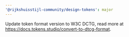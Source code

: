 ```yaml
---
'@rijkshuisstijl-community/design-tokens': major
---
```


Update token format version to W3C DCTG, read more at https://docs.tokens.studio/convert-to-dtcg-format.
